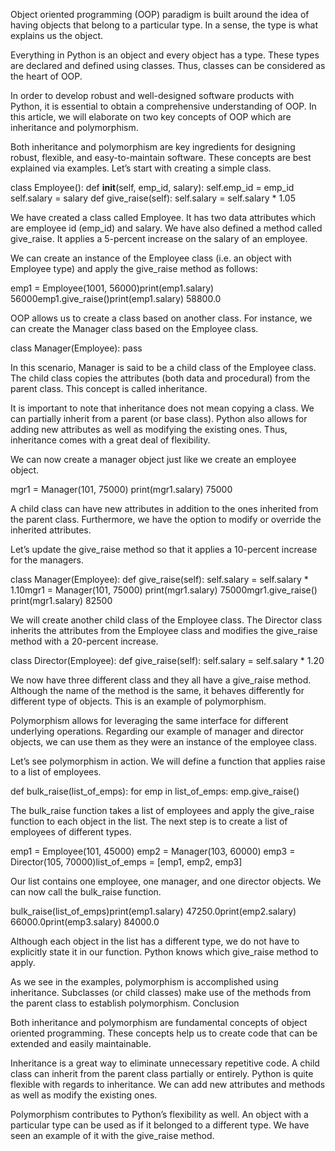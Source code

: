 Object oriented programming (OOP) paradigm is built around the idea of having objects that belong to a particular type. In a sense, the type is what explains us the object.

Everything in Python is an object and every object has a type. These types are declared and defined using classes. Thus, classes can be considered as the heart of OOP.

In order to develop robust and well-designed software products with Python, it is essential to obtain a comprehensive understanding of OOP. In this article, we will elaborate on two key concepts of OOP which are inheritance and polymorphism.

Both inheritance and polymorphism are key ingredients for designing robust, flexible, and easy-to-maintain software. These concepts are best explained via examples. Let’s start with creating a simple class.

class Employee():   def __init__(self, emp_id, salary):
      self.emp_id = emp_id
      self.salary = salary  def give_raise(self):
      self.salary = self.salary * 1.05

We have created a class called Employee. It has two data attributes which are employee id (emp_id) and salary. We have also defined a method called give_raise. It applies a 5-percent increase on the salary of an employee.

We can create an instance of the Employee class (i.e. an object with Employee type) and apply the give_raise method as follows:

emp1 = Employee(1001, 56000)print(emp1.salary)
56000emp1.give_raise()print(emp1.salary)
58800.0

OOP allows us to create a class based on another class. For instance, we can create the Manager class based on the Employee class.

class Manager(Employee):
   pass

In this scenario, Manager is said to be a child class of the Employee class. The child class copies the attributes (both data and procedural) from the parent class. This concept is called inheritance.

It is important to note that inheritance does not mean copying a class. We can partially inherit from a parent (or base class). Python also allows for adding new attributes as well as modifying the existing ones. Thus, inheritance comes with a great deal of flexibility.

We can now create a manager object just like we create an employee object.

mgr1 = Manager(101, 75000)
print(mgr1.salary)
75000

A child class can have new attributes in addition to the ones inherited from the parent class. Furthermore, we have the option to modify or override the inherited attributes.

Let’s update the give_raise method so that it applies a 10-percent increase for the managers.

class Manager(Employee):   def give_raise(self):
      self.salary = self.salary * 1.10mgr1 = Manager(101, 75000)
print(mgr1.salary)
75000mgr1.give_raise()
print(mgr1.salary)
82500

We will create another child class of the Employee class. The Director class inherits the attributes from the Employee class and modifies the give_raise method with a 20-percent increase.

class Director(Employee):   def give_raise(self):
     self.salary = self.salary * 1.20

We now have three different class and they all have a give_raise method. Although the name of the method is the same, it behaves differently for different type of objects. This is an example of polymorphism.

Polymorphism allows for leveraging the same interface for different underlying operations. Regarding our example of manager and director objects, we can use them as they were an instance of the employee class.

Let’s see polymorphism in action. We will define a function that applies raise to a list of employees.

def bulk_raise(list_of_emps):
   for emp in list_of_emps:
      emp.give_raise()

The bulk_raise function takes a list of employees and apply the give_raise function to each object in the list. The next step is to create a list of employees of different types.

emp1 = Employee(101, 45000)
emp2 = Manager(103, 60000)
emp3 = Director(105, 70000)list_of_emps = [emp1, emp2, emp3]

Our list contains one employee, one manager, and one director objects. We can now call the bulk_raise function.

bulk_raise(list_of_emps)print(emp1.salary)
47250.0print(emp2.salary)
66000.0print(emp3.salary)
84000.0

Although each object in the list has a different type, we do not have to explicitly state it in our function. Python knows which give_raise method to apply.

As we see in the examples, polymorphism is accomplished using inheritance. Subclasses (or child classes) make use of the methods from the parent class to establish polymorphism.
Conclusion

Both inheritance and polymorphism are fundamental concepts of object oriented programming. These concepts help us to create code that can be extended and easily maintainable.

Inheritance is a great way to eliminate unnecessary repetitive code. A child class can inherit from the parent class partially or entirely. Python is quite flexible with regards to inheritance. We can add new attributes and methods as well as modify the existing ones.

Polymorphism contributes to Python’s flexibility as well. An object with a particular type can be used as if it belonged to a different type. We have seen an example of it with the give_raise method.

